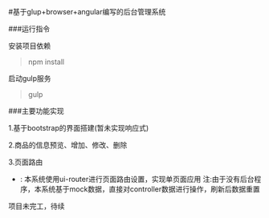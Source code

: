 #基于glup+browser+angular编写的后台管理系统

###运行指令

安装项目依赖

>npm install
 
启动gulp服务

>gulp


###主要功能实现

1.基于bootstrap的界面搭建(暂未实现响应式)

2.商品的信息预览、增加、修改、删除

3.页面路由
- : 本系统使用ui-router进行页面路由设置，实现单页面应用
注:由于没有后台程序，本系统基于mock数据，直接对controller数据进行操作，刷新后数据重置
   



项目未完工，待续
